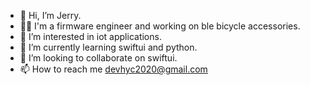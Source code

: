 - 👋 Hi, I’m Jerry.
- 👨‍💻 I'm a firmware engineer and working on ble bicycle accessories.
- 👀 I’m interested in iot applications.
- 🌱 I’m currently learning swiftui and python.
- 💞️ I’m looking to collaborate on swiftui.
- 📫 How to reach me devhyc2020@gmail.com

<!---
HY-coding/HY-coding is a ✨ special ✨ repository because its `README.md` (this file) appears on your GitHub profile.
You can click the Preview link to take a look at your changes.
--->
